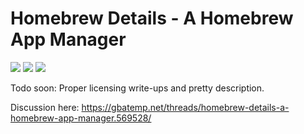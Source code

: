 # Homebrew Details - A Homebrew App Manager

![](https://i.imgur.com/SS2xRnS.jpg)
![](https://i.imgur.com/aggbWNj.jpg)
![](https://i.imgur.com/48qk35f.jpg)

Todo soon: Proper licensing write-ups and pretty description. 

Discussion here: https://gbatemp.net/threads/homebrew-details-a-homebrew-app-manager.569528/
